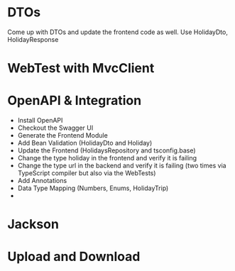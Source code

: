 # DTOs

Come up with DTOs and update the frontend code as well. Use HolidayDto, HolidayResponse

# WebTest with MvcClient

# OpenAPI & Integration

- Install OpenAPI
- Checkout the Swagger UI
- Generate the Frontend Module
- Add Bean Validation (HolidayDto and Holiday)
- Update the Frontend (HolidaysRepository and tsconfig.base)
- Change the type holiday in the frontend and verify it is failing
- Change the type url in the backend and verify it is failing (two times via TypeScript compiler but also via the WebTests)
- Add Annotations
- Data Type Mapping (Numbers, Enums, HolidayTrip)
- 

# Jackson

# Upload and Download
